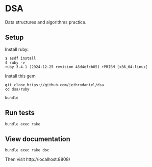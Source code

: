 # DSA

Data structures and algorithms practice.

## Setup

Install ruby:

```
$ asdf install
$ ruby -v
ruby 3.4.1 (2024-12-25 revision 48d4efcb85) +PRISM [x86_64-linux]
```

Install this gem

```
git clone https://github.com/jethrodaniel/dsa
cd dsa/ruby

bundle
```

## Run tests

```
bundle exec rake
```

## View documentation

```
bundle exec rake doc
```

Then visit http://localhost:8808/
